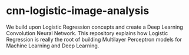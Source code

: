 # cnn-logistic-image-analysis
We build upon Logistic Regression concepts and create a Deep Learning Convolution Neural Network. This repository explains how Logistic Regression is really the root of building Multilayer Perceptron models for Machine Learning and Deep Learning.
